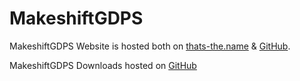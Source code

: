 # MakeshiftGDPS
MakeshiftGDPS Website is hosted both on [thats-the.name](https://thats-the.name) & [GitHub](https://github.com/MTSyntho).

MakeshiftGDPS Downloads hosted on [GitHub](https://github.com/MTSyntho/makeshiftgdps)

